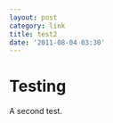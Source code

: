 ```yaml
---
layout: post
category: link
title: test2
date: '2011-08-04 03:30'
---
```


#	Testing

A second test.

